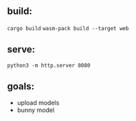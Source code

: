 ## build:

```cargo build```
```wasm-pack build --target web```

## serve:

```python3 -m http.server 8080```


## goals:

- upload models
- bunny model